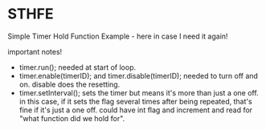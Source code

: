 # STHFE
Simple Timer Hold Function Example - here in case I need it again!

important notes!
- timer.run(); needed at start of loop.
- timer.enable(timerID); and timer.disable(timerID); needed to turn off and on. disable does the resetting.
- timer.setInterval(); sets the timer but means it's more than just a one off. in this case, if it sets the flag several times after being repeated, that's fine if it's just a one off. could have int flag and increment and read for "what function did we hold for".
